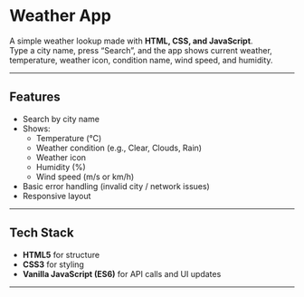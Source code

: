 # Weather App

A simple weather lookup made with **HTML, CSS, and JavaScript**.  
Type a city name, press “Search”, and the app shows current weather, temperature, weather icon, condition name, wind speed, and humidity.

---

## Features
- Search by city name  
- Shows:
  - Temperature (°C)
  - Weather condition (e.g., Clear, Clouds, Rain)
  - Weather icon
  - Humidity (%)
  - Wind speed (m/s or km/h)
- Basic error handling (invalid city / network issues)
- Responsive layout

---

## Tech Stack
- **HTML5** for structure  
- **CSS3** for styling  
- **Vanilla JavaScript (ES6)** for API calls and UI updates

---

